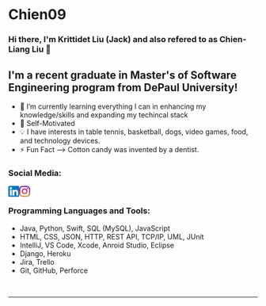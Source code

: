 # Chien09
 
### Hi there, I'm Krittidet Liu (Jack) and also refered to as Chien-Liang Liu 👋 

## I'm a recent graduate in Master's of Software Engineering program from DePaul University! 

- 🌱 I’m currently learning everything I can in enhancing my knowledge/skills and expanding my techincal stack
- 👯 Self-Motivated 
- 💡 I have interests in table tennis, basketball, dogs, video games, food, and technology devices.  
-  ⚡ Fun Fact --> Cotton candy was invented by a dentist.

### Social Media:

[<img align="left" alt="Chien09 | LinkedIn" width="22px" src="linkd.png" />][linkedin]
[<img align="left" alt="Chien09 | Instagram" width="22px" src="ig.png" />][instagram]

<br />

### Programming Languages and Tools:

- Java, Python, Swift, SQL (MySQL), JavaScript
- HTML, CSS, JSON, HTTP, REST API, TCP/IP, UML, JUnit
- IntelliJ, VS Code, Xcode, Anroid Studio, Eclipse
- Django, Heroku
- Jira, Trello
- Git, GitHub, Perforce 

<br />

---

[instagram]: https://instagram.com/candypopcoke
[linkedin]: https://linkedin.com/in/chienliangliujack
